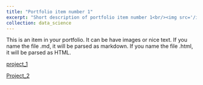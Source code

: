 ```yaml
---
title: "Portfolio item number 1"
excerpt: "Short description of portfolio item number 1<br/><img src='/images/500x300.png'>"
collection: data_science
---
```


This is an item in your portfolio. It can be have images or nice text. If you name the file .md, it will be parsed as markdown. If you name the file .html, it will be parsed as HTML. 

[project_1](/data_science/project_1/)

[Project_2](../data_science/project_1.md)
